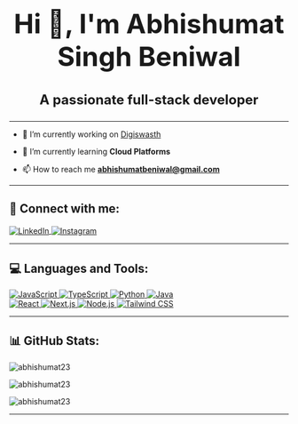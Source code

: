 <h1 align="center" style="font-size: 3rem;">Hi 👋, I'm Abhishumat Singh Beniwal</h1>
<h3 align="center" style="font-size: 1.5rem;">A passionate full-stack developer</h3>

---

- 🔭 I’m currently working on [Digiswasth](https://digiswasth-xi.vercel.app/)

- 🌱 I’m currently learning **Cloud Platforms**

- 📫 How to reach me **abhishumatbeniwal@gmail.com**

---

<h2 align="left">🔗 Connect with me:</h2>
<p align="left">
  <a href="[https://linkedin.com/in/abhishumat singh beniwal](https://www.linkedin.com/in/abhishumat-singh-beniwal-200620269/)](https://www.linkedin.com/in/abhishumat-singh-beniwal-200620269/" target="blank">
    <img align="center" src="https://img.shields.io/badge/LinkedIn-0077B5?style=for-the-badge&logo=linkedin&logoColor=white" alt="LinkedIn" />
  </a>
  <a href="https://instagram.com/abhishumatt" target="blank">
    <img align="center" src="https://img.shields.io/badge/Instagram-E4405F?style=for-the-badge&logo=instagram&logoColor=white" alt="Instagram" />
  </a>
</p>

---

<h2 align="left">💻 Languages and Tools:</h2>
<p align="left">
  <a href="https://www.javascript.com/" target="_blank">
    <img src="https://img.shields.io/badge/JavaScript-323330?style=for-the-badge&logo=javascript&logoColor=F7DF1E" alt="JavaScript" />
  </a>
  <a href="https://www.typescriptlang.org/" target="_blank">
    <img src="https://img.shields.io/badge/TypeScript-007ACC?style=for-the-badge&logo=typescript&logoColor=white" alt="TypeScript" />
  </a>
  <a href="https://www.python.org/" target="_blank">
    <img src="https://img.shields.io/badge/Python-3776AB?style=for-the-badge&logo=python&logoColor=white" alt="Python" />
  </a>
  <a href="https://www.java.com/" target="_blank">
    <img src="https://img.shields.io/badge/Java-ED8B00?style=for-the-badge&logo=java&logoColor=white" alt="Java" />
  </a>
  <br>
  <a href="https://reactjs.org/" target="_blank">
    <img src="https://img.shields.io/badge/React-20232A?style=for-the-badge&logo=react&logoColor=61DAFB" alt="React" />
  </a>
  <a href="https://nextjs.org/" target="_blank">
    <img src="https://img.shields.io/badge/Next.js-000000?style=for-the-badge&logo=nextdotjs&logoColor=white" alt="Next.js" />
  </a>
  <a href="https://nodejs.org/" target="_blank">
    <img src="https://img.shields.io/badge/Node.js-43853D?style=for-the-badge&logo=node.js&logoColor=white" alt="Node.js" />
  </a>
  <a href="https://tailwindcss.com/" target="_blank">
    <img src="https://img.shields.io/badge/Tailwind_CSS-38B2AC?style=for-the-badge&logo=tailwind-css&logoColor=white" alt="Tailwind CSS" />
  </a>
</p>

---

<h2 align="left">📊 GitHub Stats:</h2>
<p align="left">
  <img src="https://github-readme-stats.vercel.app/api/top-langs?username=abhishumat23&show_icons=true&locale=en&layout=compact" alt="abhishumat23" />
</p>

<p align="left">
  <img src="https://github-readme-stats.vercel.app/api?username=abhishumat23&show_icons=true&locale=en" alt="abhishumat23" />
</p>

<p align="left">
  <img src="https://github-readme-streak-stats.herokuapp.com/?user=abhishumat23&" alt="abhishumat23" />
</p>

---

